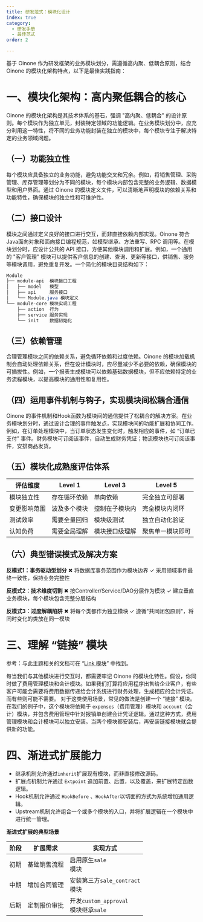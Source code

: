 ```yaml
---
title: 研发范式：模块化设计
index: true
category:
  - 研发手册
  - 最佳范式
order: 2

---
```

基于 Oinone 作为研发框架的业务模块划分，需遵循高内聚、低耦合原则，结合 Oinone 的模块化架构特点，以下是最佳实践指南：

# 一、模块化架构：高内聚低耦合的核心

Oinone 的模块化架构是其技术体系的基石，强调 "高内聚、低耦合" 的设计原则。每个模块作为独立单元，封装特定领域的功能逻辑。在业务模块划分中，应充分利用这一特性，将不同的业务功能封装在独立的模块中，每个模块专注于解决特定的业务领域问题。

## （一）功能独立性

每个模块应具备独立的业务功能，避免功能交叉和冗余。例如，将销售管理、采购管理、库存管理等划分为不同的模块，每个模块内部包含完整的业务逻辑、数据模型和用户界面。通过 Oinone 的模块定义文件，可以清晰地声明模块的依赖关系和功能特性，确保模块的独立性和可维护性。

## （二）接口设计

模块之间通过定义良好的接口进行交互，而非直接依赖内部实现。Oinone 符合Java面向对象和面向接口编程规范，如模型继承、方法重写、RPC 调用等。在模块划分时，应设计公共的 API 接口，方便其他模块调用和扩展。例如，一个通用的 "客户管理" 模块可以提供客户信息的创建、查询、更新等接口，供销售、服务等模块调用，避免重复开发。一个简化的模块目录结构如下：

```java
Module
├── module-api  模块接口工程
│   ├── model   模型
│   ├── api     服务接口
│   └── Module.java 模块定义
└── module-core 模块实现工程
    ├── action  行为
    ├── service 服务实现
    └── init    数据初始化
```

## （三）依赖管理

合理管理模块之间的依赖关系，避免循环依赖和过度依赖。Oinone 的模块加载机制会自动处理依赖关系，但在设计模块时，应尽量减少不必要的依赖，确保模块的可插拔性。例如，一个报表生成模块可以依赖基础数据模块，但不应依赖特定的业务流程模块，以提高模块的通用性和复用性。

## （四）运用事件机制与钩子，实现模块间松耦合通信

Oinone 的事件机制和Hook函数为模块间的通信提供了松耦合的解决方案。在业务模块划分时，通过设计合理的事件触发点，实现模块间的功能扩展和协同工作。例如，在订单处理模块中，当订单状态发生变化时，触发相应的事件，如 “订单已支付” 事件。财务模块可订阅该事件，自动生成财务凭证；物流模块也可订阅该事件，安排商品发货。

## （五）模块化成熟度评估体系

| **评估维度**                                             | **Level 1**                                              | **Level 3**                                                | **Level 5**                                                  |
| -------------------------------------------------------- | -------------------------------------------------------- | ---------------------------------------------------------- | ------------------------------------------------------------ |
| 模块独立性   | 存在循环依赖 | 单向依赖       | 完全独立可部署   |
| 变更影响范围 | 波及多个模块 | 控制在子模块内 | 完全模块内闭环   |
| 测试效率     | 需要全量回归 | 模块级测试     | 独立自动化验证   |
| 认知负荷     | 需要全局理解 | 模块接口级理解 | 聚焦单一模块即可 |


## （六）典型错误模式及解决方案

**反模式1：事务驱动型划分**
✖ 将数据库事务范围作为模块边界
✓ 采用领域事件最终一致性，保持业务完整性

**反模式2：技术维度切割**
✖ 按Controller/Service/DAO分层作为模块
✓ 建立垂直业务模块，每个模块包含完整分层结构

**反模式3：过度解耦陷阱**
✖ 将每个类都作为独立模块
✓ 遵循"共同闭包原则"，将同时变化的类放在同一模块

# 三、理解 “链接” 模块

参考：与此主题相关的文档可在 “[Link 模块](/zh-cn/DevManual/Tutorials/Back-endFramework/chapter13-interact-with-other-modules.md#一、link模块)” 中找到。

每当我们与其他模块进行交互时，都需要牢记 Oinone 的模块化特性。假设，你同时做了费用管理模块和会计模块。如果我们打算将应用程序出售给企业客户，有些客户可能会需要将费用数据传递给会计系统进行财务处理，生成相应的会计凭证。而有些则可能不需要。
对于这类使用场景，常见的做法是创建一个 “链接” 模块。在我们的例子中，这个模块将依赖于 `expenses`（费用管理）模块和 `account`（会计）模块，并包含费用管理中针对报销单创建会计凭证逻辑。通过这种方式，费用管理模块和会计模块可以独立安装。当两个模块都安装后，再安装链接模块就会提供新的功能。

# 四、**渐进式扩展能力**

+ 继承机制允许通过`inherit`扩展现有模块，而非直接修改源码。
+ 扩展点机制允许通过 `Extpoint` 追加前置、后置，以及覆盖，来扩展特定函数逻辑。
+ Hook机制允许通过 `HookBefore` 、`HookAfter`以切面的方式为系统增加通用逻辑。
+ Upstream机制允许组合一个或多个模块的入口，并将扩展逻辑在一个模块中进行统一管理。

**渐进式扩展的典型场景**

| **阶段**                                         | **扩展需求**                                             | **实现方式**                                                 |
| ------------------------------------------------ | -------------------------------------------------------- | ------------------------------------------------------------ |
| 初期 | 基础销售流程 | 启用原生`sale`<br/>模块 |
| 中期 | 增加合同管理 | 安装第三方`sale_contract`<br/>模块 |
| 后期 | 定制报价审批 | 开发`custom_approval`<br/>模块继承`sale` |



